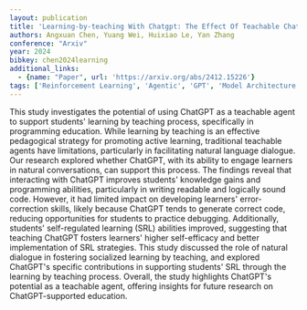 ```yaml
---
layout: publication
title: 'Learning-by-teaching With Chatgpt: The Effect Of Teachable Chatgpt Agent On Programming Education'
authors: Angxuan Chen, Yuang Wei, Huixiao Le, Yan Zhang
conference: "Arxiv"
year: 2024
bibkey: chen2024learning
additional_links:
  - {name: "Paper", url: 'https://arxiv.org/abs/2412.15226'}
tags: ['Reinforcement Learning', 'Agentic', 'GPT', 'Model Architecture']
---
```

This study investigates the potential of using ChatGPT as a teachable agent
to support students' learning by teaching process, specifically in programming
education. While learning by teaching is an effective pedagogical strategy for
promoting active learning, traditional teachable agents have limitations,
particularly in facilitating natural language dialogue. Our research explored
whether ChatGPT, with its ability to engage learners in natural conversations,
can support this process. The findings reveal that interacting with ChatGPT
improves students' knowledge gains and programming abilities, particularly in
writing readable and logically sound code. However, it had limited impact on
developing learners' error-correction skills, likely because ChatGPT tends to
generate correct code, reducing opportunities for students to practice
debugging. Additionally, students' self-regulated learning (SRL) abilities
improved, suggesting that teaching ChatGPT fosters learners' higher
self-efficacy and better implementation of SRL strategies. This study discussed
the role of natural dialogue in fostering socialized learning by teaching, and
explored ChatGPT's specific contributions in supporting students' SRL through
the learning by teaching process. Overall, the study highlights ChatGPT's
potential as a teachable agent, offering insights for future research on
ChatGPT-supported education.
